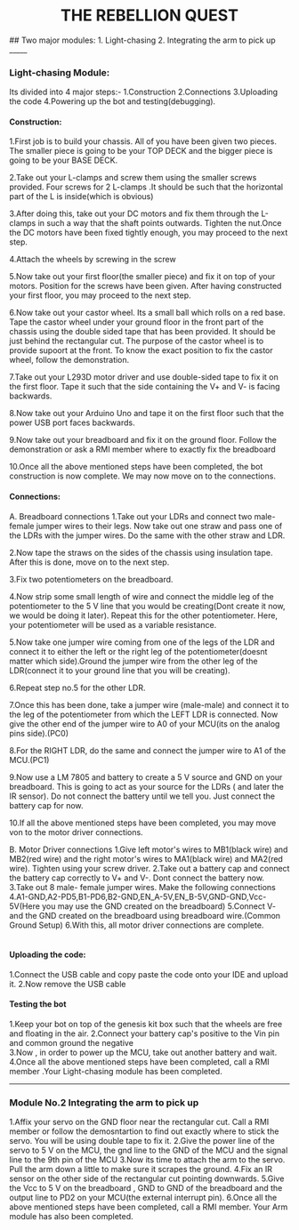 <h1 align="center">THE REBELLION QUEST</h1>
## Two major modules:
1. Light-chasing
2. Integrating the arm to pick up
_____

### Light-chasing Module:

Its divided into 4 major steps:-
1.Construction
2.Connections
3.Uploading the code
4.Powering up the bot and testing(debugging).
<br/>

#### Construction:

1.First job is to build your chassis. All of you have been given two pieces. The smaller piece is going to be your TOP DECK and the bigger piece is going to be your BASE DECK.

2.Take out your L-clamps and screw them using the smaller screws provided. Four screws for 2 L-clamps .It should be such that the horizontal part of the L is inside(which is obvious)

3.After doing this, take out your DC motors and fix them through the L-clamps in such a way that the shaft points outwards. Tighten the nut.Once the DC motors have been fixed tightly enough, you may proceed to the next step.

4.Attach the wheels by screwing in the screw

5.Now take out your first floor(the smaller piece) and fix it on top of your motors. Position for the screws have been given. After having constructed your first floor, you may proceed to the next step.

6.Now take out your castor wheel. Its a small ball which rolls on a red base. Tape the castor wheel under your ground floor in the front  part of the chassis using the double sided tape that has been provided. It should be just behind the rectangular cut. The purpose of the castor wheel is to provide supoort at the front. To know the exact position to fix the castor wheel, follow the demonstration.

7.Take out your L293D motor driver and use double-sided tape to fix it on the first floor. Tape it such that the side containing the V+ and V- is facing backwards.

8.Now take out your Arduino Uno and tape it on the first floor such that the power USB port faces backwards.

9.Now take out your breadboard and fix it on the ground floor. Follow the demonstration or ask a RMI member where to exactly fix the breadboard

10.Once all the above mentioned steps have been completed, the bot construction is now complete. We may now move on to the connections.
<br/>

#### Connections:
A. Breadboard connections
1.Take out your LDRs and connect two male-female jumper wires to their legs. Now take out one straw and pass one of the LDRs with the jumper wires. Do the same with the other straw and LDR.

2.Now tape the straws on the sides of the chassis using  insulation tape. After this is done, move on to the next step.

3.Fix two potentiometers on the breadboard.

4.Now strip some small length of wire and connect the middle leg of the potentiometer to the 5 V line that you would be creating(Dont create it now, we would be doing it later). Repeat this for the other potentiometer. Here, your potentiometer will be used as a variable resistance.

5.Now take one jumper wire coming from one of the legs of the LDR and connect it to either the left or the right leg of the potentiometer(doesnt matter which side).Ground the jumper wire from the other leg of the LDR(connect it to your ground line that you will be creating).

6.Repeat step no.5 for the other LDR.

7.Once this has been done, take a jumper wire (male-male) and connect it to the leg of the potentiometer from which the LEFT LDR is connected. Now give the other end of the jumper wire to A0 of your MCU(its on the analog pins side).(PC0)

8.For the RIGHT LDR, do the same and connect the jumper wire to A1 of the MCU.(PC1)

9.Now use  a LM 7805 and battery to create a 5 V source and GND on your breadboard. This is going to act as your source for the LDRs ( and later the IR sensor). Do not connect the battery until we tell you. Just connect the battery cap for now.

10.If all the above mentioned steps have been completed, you may move von to the motor driver connections.
<br/>

B. Motor Driver connections
1.Give left motor's wires to MB1(black wire) and MB2(red wire) and the right motor's wires to MA1(black wire) and MA2(red wire). Tighten using your screw driver.
2.Take out a battery cap and connect the battery cap correctly to V+ and V-. Dont connect the battery now.
3.Take out 8 male- female jumper wires. Make the following connections
4.A1-GND,A2-PD5,B1-PD6,B2-GND,EN_A-5V,EN_B-5V,GND-GND,Vcc-5V(Here you may use the GND created on the breadboard)
5.Connect V- and the GND created on the breadboard using breadboard wire.(Common Ground Setup)
6.With this, all motor driver connections are complete.  
<br/>

#### Uploading the code:

1.Connect the USB cable and copy paste the code onto your IDE and upload it.
2.Now remove the USB cable
<br/>

#### Testing the bot

1.Keep your bot on top of the genesis kit box such that the wheels are free and floating in the air.
2.Connect your battery cap's positive to the Vin pin and common ground the negative  
3.Now , in order to power up the MCU, take out another battery and wait.
4.Once all the above mentioned steps have been completed, call a RMI member .Your Light-chasing module has been completed.
<br/>
_____

### Module No.2 Integrating the arm to pick up
1.Affix your servo on the GND floor near the rectangular cut. Call a RMI member or follow the demosntartion to find out exactly where to stick the servo. You will be using double tape to fix it.
2.Give the power line of the servo to 5 V on the MCU, the gnd line to the GND of the MCU and the signal line to the 9th pin of the MCU
3.Now its time to attach the arm to the servo. Pull the arm down a little to make sure it scrapes the ground.
4.Fix an IR sensor on the other side of the rectangular cut pointing downwards.
5.Give the Vcc to 5 V on the breadboard , GND to GND of the breadboard and the output line to PD2 on your MCU(the external interrupt pin).
6.Once all the above mentioned steps have been completed, call a RMI member. Your Arm module has also been completed.
